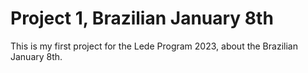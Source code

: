 # Project 1, Brazilian January 8th
This is my first project for the Lede Program 2023, about the Brazilian January 8th.
